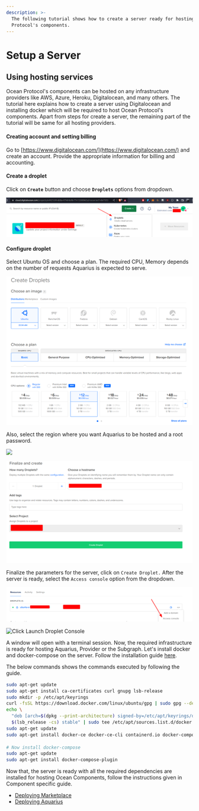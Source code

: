 ```yaml
---
description: >-
  The following tutorial shows how to create a server ready for hosting Ocean
  Protocol's components.
---
```


# Setup a Server

## **Using hosting services**

Ocean Protocol's components can be hosted on any infrastructure providers like AWS, Azure, Heroku, Digitalocean, and many others. The tutorial here explains how to create a server using Digitalocean and installing docker which will be required to host Ocean Protocol's components. Apart from steps for create a server, the remaining part of the tutorial will be same for all hosting providers.

#### Creating account and setting billing

Go to [https://www.digitalocean.com/](https://www.digitalocean.com/) and create an account. Provide the appropriate information for billing and accounting.

#### Create a droplet

Click on **`Create`** button and choose **`Droplets`** options from dropdown.

![](../../.gitbook/assets/server-setup/image.png)

#### Configure droplet

Select Ubuntu OS and choose a plan. The required CPU, Memory depends on the number of requests Aquarius is expected to serve.

![Configure droplet](<../../.gitbook/assets/server-setup/image (8).png>)

Also, select the region where you want Aquarius to be hosted and a root password.

![](<../../.gitbook/assets/image (10).png>)

![Click Create Droplet](<../../.gitbook/assets/server-setup/image (7).png>)

Finalize the parameters for the server, click on `Create Droplet.` After the server is ready, select the `Access console` option from the dropdown.

![Click Access Console](<../../.gitbook/assets/server-setup/image (3).png>)

![Click Launch Droplet Console](<../../.gitbook/assets/image (9).png>)

A window will open with a terminal session. Now, the required infrastructure is ready for hosting Aquarius, Provider or the Subgraph. Let's install docker and docker-compose on the server. Follow the installation guide [here](https://docs.docker.com/engine/install/ubuntu/).

The below commands shows the commands executed by following the guide.

```bash
sudo apt-get update
sudo apt-get install ca-certificates curl gnupg lsb-release
sudo mkdir -p /etc/apt/keyrings
curl -fsSL https://download.docker.com/linux/ubuntu/gpg | sudo gpg --dearmor -o /etc/apt/keyrings/docker.gpg
echo \
  "deb [arch=$(dpkg --print-architecture) signed-by=/etc/apt/keyrings/docker.gpg] https://download.docker.com/linux/ubuntu \
  $(lsb_release -cs) stable" | sudo tee /etc/apt/sources.list.d/docker.list > /dev/null
sudo apt-get update
sudo apt-get install docker-ce docker-ce-cli containerd.io docker-compose-plugin

# Now install docker-compose
sudo apt-get update
sudo apt-get install docker-compose-plugin
```

Now that, the server is ready with all the required dependencies are installed for hosting Ocean Components, follow the instructions given in Component specific guide.

- [Deploying Marketplace](deploying-marketplace.md)
- [Deploying Aquarius](deploying-aquarius.md)
